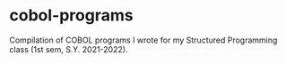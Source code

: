 # cobol-programs
Compilation of COBOL programs I wrote for my Structured Programming class (1st sem, S.Y. 2021-2022).
